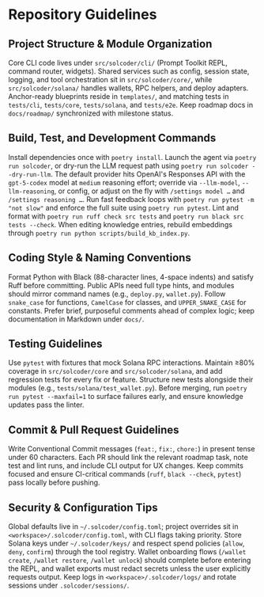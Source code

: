 # Repository Guidelines

## Project Structure & Module Organization
Core CLI code lives under `src/solcoder/cli/` (Prompt Toolkit REPL, command router, widgets). Shared services such as config, session state, logging, and tool orchestration sit in `src/solcoder/core/`, while `src/solcoder/solana/` handles wallets, RPC helpers, and deploy adapters. Anchor-ready blueprints reside in `templates/`, and matching tests in `tests/cli`, `tests/core`, `tests/solana`, and `tests/e2e`. Keep roadmap docs in `docs/roadmap/` synchronized with milestone status.

## Build, Test, and Development Commands
Install dependencies once with `poetry install`. Launch the agent via `poetry run solcoder`, or dry-run the LLM request path using `poetry run solcoder --dry-run-llm`. The default provider hits OpenAI's Responses API with the `gpt-5-codex` model at `medium` reasoning effort; override via `--llm-model`, `--llm-reasoning`, or config, or adjust on the fly with `/settings model …` and `/settings reasoning …`. Run fast feedback loops with `poetry run pytest -m "not slow"` and enforce the full suite using `poetry run pytest`. Lint and format with `poetry run ruff check src tests` and `poetry run black src tests --check`. When editing knowledge entries, rebuild embeddings through `poetry run python scripts/build_kb_index.py`.

## Coding Style & Naming Conventions
Format Python with Black (88-character lines, 4-space indents) and satisfy Ruff before committing. Public APIs need full type hints, and modules should mirror command names (e.g., `deploy.py`, `wallet.py`). Follow `snake_case` for functions, `CamelCase` for classes, and `UPPER_SNAKE_CASE` for constants. Prefer brief, purposeful comments ahead of complex logic; keep documentation in Markdown under `docs/`.

## Testing Guidelines
Use `pytest` with fixtures that mock Solana RPC interactions. Maintain ≥80% coverage in `src/solcoder/core` and `src/solcoder/solana`, and add regression tests for every fix or feature. Structure new tests alongside their modules (e.g., `tests/solana/test_wallet.py`). Before merging, run `poetry run pytest --maxfail=1` to surface failures early, and ensure knowledge updates pass the linter.

## Commit & Pull Request Guidelines
Write Conventional Commit messages (`feat:`, `fix:`, `chore:`) in present tense under 60 characters. Each PR should link the relevant roadmap task, note test and lint runs, and include CLI output for UX changes. Keep commits focused and ensure CI-critical commands (`ruff`, `black --check`, `pytest`) pass locally before pushing.

## Security & Configuration Tips
Global defaults live in `~/.solcoder/config.toml`; project overrides sit in `<workspace>/.solcoder/config.toml`, with CLI flags taking priority. Store Solana keys under `~/.solcoder/keys/` and respect spend policies (`allow`, `deny`, `confirm`) through the tool registry. Wallet onboarding flows (`/wallet create`, `/wallet restore`, `/wallet unlock`) should complete before entering the REPL, and wallet exports must redact secrets unless the user explicitly requests output. Keep logs in `<workspace>/.solcoder/logs/` and rotate sessions under `.solcoder/sessions/`.
